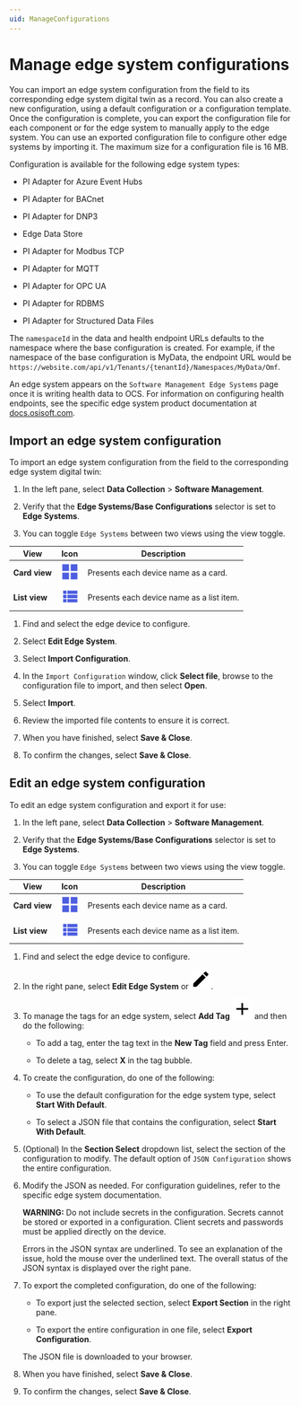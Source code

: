 ```yaml
---
uid: ManageConfigurations
---
```


# Manage edge system configurations

You can import an edge system configuration from the field to its corresponding edge system digital twin as a record. You can also create a new configuration, using a default configuration or a configuration template. Once the configuration is complete, you can export the configuration file for each component or for the edge system to manually apply to the edge system. You can use an exported configuration file to configure other edge systems by importing it. The maximum size for a configuration file is 16 MB.

Configuration is available for the following edge system types:

 - PI Adapter for Azure Event Hubs
 
 - PI Adapter for BACnet 

 - PI Adapter for DNP3

 - Edge Data Store

 - PI Adapter for Modbus TCP
 
 - PI Adapter for MQTT

 - PI Adapter for OPC UA

 - PI Adapter for RDBMS

 - PI Adapter for Structured Data Files

The `namespaceId` in the data and health endpoint URLs defaults to the namespace where the base configuration is created. For example, if the namespace of the base configuration is MyData, the endpoint URL would be `https://website.com/api/v1/Tenants/{tenantId}/Namespaces/MyData/Omf`.

An edge system appears on the `Software Management Edge Systems` page once it is writing health data to OCS. For information on configuring health endpoints, see the specific edge system product documentation at [docs.osisoft.com](https://docs.osisoft.com/).

## Import an edge system configuration

To import an edge system configuration from the field to the corresponding edge system digital twin:

1. In the left pane, select **Data Collection** > **Software Management**.

1. Verify that the **Edge Systems/Base Configurations** selector is set to **Edge Systems**.

1. You can toggle `Edge Systems` between two views using the view toggle.

  | View | Icon | Description |
  |--|--|--|
  | **Card view** | ![card view](../../../_icons/branded/view-grid.svg) | Presents each device name as a card. |
  | **List view** | ![list view](../../../_icons/branded/view-list.svg) | Presents each device name as a list item. |

1. Find and select the edge device to configure.

1. Select **Edit Edge System**.

1. Select **Import Configuration**.

1. In the `Import Configuration` window, click **Select file**, browse to the configuration file to import, and then select **Open**.

1. Select **Import**.

1. Review the imported file contents to ensure it is correct.

1. When you have finished, select **Save & Close**.

1. To confirm the changes, select **Save & Close**. 

## Edit an edge system configuration

To edit an edge system configuration and export it for use:

1. In the left pane, select **Data Collection** > **Software Management**.

1. Verify that the **Edge Systems/Base Configurations** selector is set to **Edge Systems**.

1. You can toggle `Edge Systems` between two views using the view toggle.

  | View | Icon | Description |
  |--|--|--|
  | **Card view** | ![card view](../../../_icons/branded/view-grid.svg) | Presents each device name as a card. |
  | **List view** | ![list view](../../../_icons/branded/view-list.svg) | Presents each device name as a list item. |

1. Find and select the edge device to configure.

1. In the right pane, select **Edit Edge System** or ![Edit](../../../_icons/default/pencil.svg).

1. To manage the tags for an edge system, select **Add Tag** ![Add Tag](../../../_icons/default/plus.svg) and then do the following:

   - To add a tag, enter the tag text in the **New Tag** field and press Enter.

   - To delete a tag, select **X** in the tag bubble.

1. To create the configuration, do one of the following:

   - To use the default configuration for the edge system type, select **Start With Default**. 
 
   - To select a JSON file that contains the configuration, select **Start With Default**. 

1. (Optional) In the **Section Select** dropdown list, select the section of the configuration to modify. The default option of `JSON Configuration` shows the entire configuration.

1. Modify the JSON as needed. For configuration guidelines, refer to the specific edge system documentation. 

   **WARNING:** Do not include secrets in the configuration. Secrets cannot be stored or exported in a configuration. Client secrets and passwords must be applied directly on the device.

   Errors in the JSON syntax are underlined. To see an explanation of the issue, hold the mouse over the underlined text. The overall status of the JSON syntax is displayed over the right pane.  

1. To export the completed configuration, do one of the following:

   - To export just the selected section, select **Export Section** in the right pane.  

   - To export the entire configuration in one file, select **Export Configuration**.

   The JSON file is downloaded to your browser.

1. When you have finished, select **Save & Close**.

1. To confirm the changes, select **Save & Close**.  
